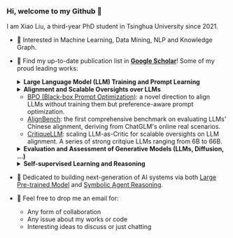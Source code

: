 ### Hi, welcome to my Github 👋

<!-- ![visitors](https://visitor-badge.glitch.me/badge?page_id=xiao9905.xiao9905&left_color=green&right_color=red) -->

I am Xiao Liu, a third-year PhD student in Tsinghua University since 2021.

- 🔭 Interested in Machine Learning, Data Mining, NLP and Knowledge Graph.
- 🌱 Find my up-to-date publication list in [**Google Scholar**](https://scholar.google.com/citations?user=VKI8EhUAAAAJ)! Some of my proud leading works:
  
  <details><summary><b>Large Language Model (LLM) Training and Prompt Learning</b></summary>
  
  * [P-tuning](https://github.com/THUDM/P-tuning) and [P-tuning v2 (ACL'22)](https://github.com/THUDM/P-tuning-v2): pioneer works on ***prompt tuning***
  * [GLM-130B (ICLR'23)](https://github.com/THUDM/GLM-130B): an open bilingual (Enligsh & Chinese) pre-trained model with 130 billion parameters based on [GLM (ACL'22)](https://github.com/THUDM/GLM); better than GPT-3 175B on LAMBADA and MMLU.
  * [ChatGLM-6B](https://github.com/THUDM) & [ChatGLM2-6B](https://github.com/THUDM/ChatGLM2-6B) & [ChatGLM3-6B](https://github.com/THUDM/ChatGLM3): an open bilingual dialogue language model that requires only 6GB to run. Receiving [![GitHub stars](https://badgen.net/github/stars/THUDM/ChatGLM-6B)](https://GitHub.com/THUDM/ChatGLM-6B/stargazers/), [![GitHub stars](https://badgen.net/github/stars/THUDM/ChatGLM2-6B)](https://GitHub.com/THUDM/ChatGLM2-6B/stargazers/), and [![GitHub stars](https://badgen.net/github/stars/THUDM/ChatGLM3)](https://GitHub.com/THUDM/ChatGLM3/stargazers/)GitHub Stars!
  * [WebGLM (KDD'23)](https://github.com/THUDM/WebGLM): an efficient web-enhanced question answering system based on [GLM-10B](https://github.com/THUDM/GLM), outperforming WebGPT-13B and approaching WebGPT-175B performance in human evaluation.
  </details>

  <details><summary><b>Alignment and Scalable Oversights over LLMs</b></summary></details>

  * [BPO (Black-box Prompt Optimization)](https://github.com/thu-coai/bpo): a novel direction to align LLMs without training them but preference-aware prompt optimization.
  * [AlignBench](https://github.com/THUDM/AlignBench): the first comprehensive benchmark on evaluating LLMs' Chinese alignment, deriving from ChatGLM's online real scenarios.
  * [CritiqueLLM](https://arxiv.org/abs/2311.18702): scaling LLM-as-Critic for scalable oversights on LLM alignment. A series of strong critqiue LLMs ranging from 6B to 66B.
  </details>
  
  <details><summary><b>Evaluation and Assessment of Generative Models (LLMs, Diffusion, ...)</b></summary>
    
  * [ImageReward (NeurIPS'23)](https://github.com/THUDM/ImageReward): the first general-purpose text-to-image human preference reward model (RM) for RLHF, outperforming CLIP/BLIP/Aesthetic by 30% in terms of human preference prediction.
  * [AgentBench](https://github.com/THUDM/AgentBench): the first systematic multi-dimensional benchmark to *evaluate LLMs as Agents* in 8 distinct environments deriving from real-world practical missions. Find LLM-as-Agent demos at [llmbench.ai](https://llmbench.ai)!
  * [LongBench](https://github.com/THUDM/LongBench): a bilingual, multitask benchmark for long context understanding.
  </details>
  
  <details><summary><b>Self-supervised Learning and Reasoning</b></summary>

  * [Self-supervised Learning: Generative or Contrastive (TKDE'21)](https://arxiv.org/pdf/2006.08218.pdf): one of the most cited survey on self-supervised learning
  * [SelfKG (WWW'22)](https://github.com/THUDM/SelfKG): self-supervised alignment can be comparable to supervised ones, ***Best Paper Nominee*** in WWW 2022.
  * [kgTransformer (KDD'22)](https://github.com/THUDM/kgTransformer): pre-training knowledge graph transformers with mixture-of-experts (MoE) for complex logical reasoning
  </details>
  
- 🤔 Dedicated to building next-generation of AI systems via both [Large Pre-trained Model](https://github.com/THUDM/GLM-130B) and [Symbolic Agent Reasoning](https://github.com/THUDM/kgTransformer).
- 💬 Feel free to drop me an email for:
  * Any form of collaboration
  * Any issue about my works or code
  * Interesting ideas to discuss or just chatting
